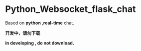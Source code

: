 # Python_Websocket_flask_chat
Based on **python** ,**real-time** chat.

**开发中，请勿下载**

**in developing , do not download.**
